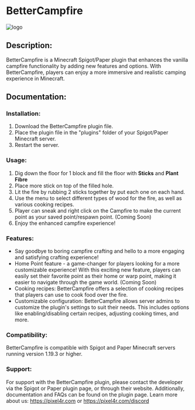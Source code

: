 # BetterCampfire
![logo](https://github.com/pixel4r/BetterCampfire.git/logo.png)

## Description:
BetterCampfire is a Minecraft Spigot/Paper plugin that enhances the vanilla campfire functionality by adding new features and options. With BetterCampfire, players can enjoy a more immersive and realistic camping experience in Minecraft.

## Documentation:

### Installation:
1. Download the BetterCampfire plugin file.
2. Place the plugin file in the "plugins" folder of your Spigot/Paper Minecraft server.
3. Restart the server.

### Usage:
1. Dig down the floor for 1 block and fill the floor with <b>Sticks</b> and <b>Plant Fibre</b> 
2. Place more stick on top of the filled hole.
3. Lit the fire by rubbing 2 sticks together by put each one on each hand.
4. Use the menu to select different types of wood for the fire, as well as various cooking recipes.
5. Player can sneak and right click on the Campfire to make the current point as your saved point/respawn point. (Coming Soon)
6. Enjoy the enhanced campfire experience!

### Features:
- Say goodbye to boring campfire crafting and hello to a more engaging and satisfying crafting experience!
- Home Point feature - a game-changer for players looking for a more customizable experience! With this exciting new feature, players can easily set their favorite point as their home or warp point, making it easier to navigate through the game world. (Coming Soon)
- Cooking recipes: BetterCampfire offers a selection of cooking recipes that players can use to cook food over the fire. 
- Customizable configuration: BetterCampfire allows server admins to customize the plugin's settings to suit their needs. This includes options like enabling/disabling certain recipes, adjusting cooking times, and more.

### Compatibility:
BetterCampfire is compatible with Spigot and Paper Minecraft servers running version 1.19.3 or higher.

### Support:
For support with the BetterCampfire plugin, please contact the developer via the Spigot or Paper plugin page, or through their website. Additionally, documentation and FAQs can be found on the plugin page.
Learn more about us: https://pixel4r.com or https://pixel4r.com/discord
